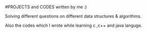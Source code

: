 #PROJECTS and CODES written by me :)

Solving different questions on different data structures & algorithms.

Also the codes which I wrote while learning c ,c++ and java languge.



